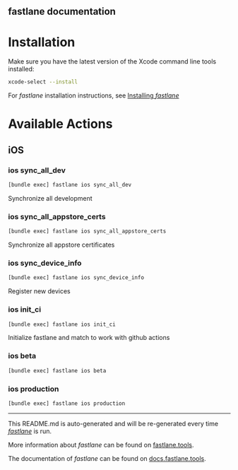 fastlane documentation
----

# Installation

Make sure you have the latest version of the Xcode command line tools installed:

```sh
xcode-select --install
```

For _fastlane_ installation instructions, see [Installing _fastlane_](https://docs.fastlane.tools/#installing-fastlane)

# Available Actions

## iOS

### ios sync_all_dev

```sh
[bundle exec] fastlane ios sync_all_dev
```

Synchronize all development

### ios sync_all_appstore_certs

```sh
[bundle exec] fastlane ios sync_all_appstore_certs
```

Synchronize all appstore certificates

### ios sync_device_info

```sh
[bundle exec] fastlane ios sync_device_info
```

Register new devices

### ios init_ci

```sh
[bundle exec] fastlane ios init_ci
```

Initialize fastlane and match to work with github actions

### ios beta

```sh
[bundle exec] fastlane ios beta
```



### ios production

```sh
[bundle exec] fastlane ios production
```



----

This README.md is auto-generated and will be re-generated every time [_fastlane_](https://fastlane.tools) is run.

More information about _fastlane_ can be found on [fastlane.tools](https://fastlane.tools).

The documentation of _fastlane_ can be found on [docs.fastlane.tools](https://docs.fastlane.tools).
